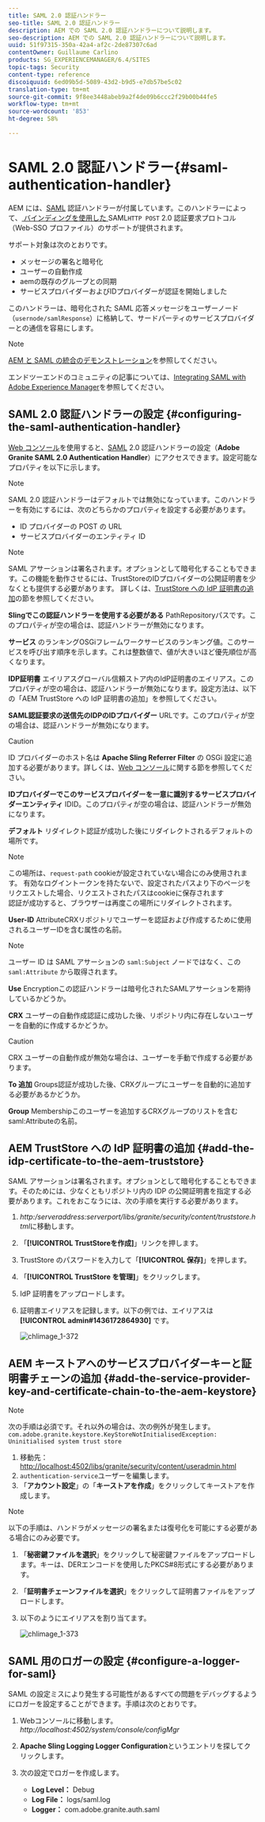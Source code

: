 ```yaml
---
title: SAML 2.0 認証ハンドラー
seo-title: SAML 2.0 認証ハンドラー
description: AEM での SAML 2.0 認証ハンドラーについて説明します。
seo-description: AEM での SAML 2.0 認証ハンドラーについて説明します。
uuid: 51f97315-350a-42a4-af2c-2de87307c6ad
contentOwner: Guillaume Carlino
products: SG_EXPERIENCEMANAGER/6.4/SITES
topic-tags: Security
content-type: reference
discoiquuid: 6ed09b5d-5089-43d2-b9d5-e7db57be5c02
translation-type: tm+mt
source-git-commit: 9f8ee3448abeb9a2f4de09b6ccc2f29b00b44fe5
workflow-type: tm+mt
source-wordcount: '853'
ht-degree: 58%

---
```



# SAML 2.0 認証ハンドラー{#saml-authentication-handler}

AEM には、[SAML](http://saml.xml.org/saml-specifications) 認証ハンドラーが付属しています。このハンドラーによって、[ バインディングを使用した ](http://saml.xml.org/saml-specifications)SAML`HTTP POST` 2.0 認証要求プロトコル（Web-SSO プロファイル）のサポートが提供されます。

サポート対象は次のとおりです。

* メッセージの署名と暗号化
* ユーザーの自動作成
* aemの既存のグループとの同期
* サービスプロバイダーおよびIDプロバイダーが認証を開始しました

このハンドラーは、暗号化された SAML 応答メッセージをユーザーノード（`usernode/samlResponse`）に格納して、サードパーティのサービスプロバイダーとの通信を容易にします。

>[!NOTE]
>
>[AEM と SAML の統合のデモンストレーション](https://helpx.adobe.com/experience-manager/kb/simple-saml-demo.html)を参照してください。
>
>エンドツーエンドのコミュニティの記事については、[Integrating SAML with Adobe Experience Manager](https://helpx.adobe.com/jp/experience-manager/using/aem63_saml.html)を参照してください。

## SAML 2.0 認証ハンドラーの設定  {#configuring-the-saml-authentication-handler}

[Web コンソール](/help/sites-deploying/configuring-osgi.md)を使用すると、[SAML](http://saml.xml.org/saml-specifications) 2.0 認証ハンドラーの設定（**Adobe Granite SAML 2.0 Authentication Handler**）にアクセスできます。設定可能なプロパティを以下に示します。

>[!NOTE]
>
>SAML 2.0 認証ハンドラーはデフォルトでは無効になっています。このハンドラーを有効にするには、次のどちらかのプロパティを設定する必要があります。
>
>* ID プロバイダーの POST の URL
>* サービスプロバイダーのエンティティ ID

>



>[!NOTE]
>
>SAML アサーションは署名されます。オプションとして暗号化することもできます。この機能を動作させるには、TrustStoreのIDプロバイダーの公開証明書を少なくとも提供する必要があります。 詳しくは、[TrustStore への IdP 証明書の追加](/help/sites-administering/saml-2-0-authenticationhandler.md#add-the-idp-certificate-to-the-aem-truststore)の節を参照してください。

**Slingでこの認証ハンドラーを使用する必要がある** PathRepositoryパスです。このプロパティが空の場合は、認証ハンドラーが無効になります。

**サービス** のランキングOSGiフレームワークサービスのランキング値。このサービスを呼び出す順序を示します。これは整数値で、値が大きいほど優先順位が高くなります。

**IDP証明書** エイリアスグローバル信頼ストア内のIdP証明書のエイリアス。このプロパティが空の場合は、認証ハンドラーが無効になります。設定方法は、以下の「AEM TrustStore への IdP 証明書の追加」を参照してください。

**SAML認証要求の送信先のIDPのIDプロバイダー** URLです。このプロパティが空の場合は、認証ハンドラーが無効になります。

>[!CAUTION]
>
>ID プロバイダーのホスト名は **Apache Sling Referrer Filter** の OSGi 設定に追加する必要があります。詳しくは、[Web コンソール](/help/sites-deploying/configuring-osgi.md)に関する節を参照してください。

**IDプロバイダーでこのサービスプロバイダーを一意に識別するサービスプロバイダーエンティティ** IDID。このプロパティが空の場合は、認証ハンドラーが無効になります。

**デフォルト** リダイレクト認証が成功した後にリダイレクトされるデフォルトの場所です。

>[!NOTE]
>
>この場所は、`request-path` cookieが設定されていない場合にのみ使用されます。 有効なログイントークンを持たないで、設定されたパスより下のページをリクエストした場合、リクエストされたパスはcookieに保存されます\
>認証が成功すると、ブラウザーは再度この場所にリダイレクトされます。

**User-ID** AttributeCRXリポジトリでユーザーを認証および作成するために使用されるユーザーIDを含む属性の名前。

>[!NOTE]
>
>ユーザー ID は SAML アサーションの `saml:Subject` ノードではなく、この `saml:Attribute` から取得されます。

**Use** Encryptionこの認証ハンドラーは暗号化されたSAMLアサーションを期待しているかどうか。

**CRX** ユーザーの自動作成認証に成功した後、リポジトリ内に存在しないユーザーを自動的に作成するかどうか。

>[!CAUTION]
>
>CRX ユーザーの自動作成が無効な場合は、ユーザーを手動で作成する必要があります。

**To 追加** Groups認証が成功した後、CRXグループにユーザーを自動的に追加する必要があるかどうか。

**Group** Membershipこのユーザーを追加するCRXグループのリストを含むsaml:Attributeの名前。

## AEM TrustStore への IdP 証明書の追加 {#add-the-idp-certificate-to-the-aem-truststore}

SAML アサーションは署名されます。オプションとして暗号化することもできます。そのためには、少なくともリポジトリ内の IDP の公開証明書を指定する必要があります。これをおこなうには、次の手順を実行する必要があります。

1. *http:/serveraddress:serverport/libs/granite/security/content/truststore.html*&#x200B;に移動します。
1. 「**[!UICONTROL TrustStoreを作成]**」リンクを押します。
1. TrustStore のパスワードを入力して「**[!UICONTROL 保存]**」を押します。
1. 「**[!UICONTROL TrustStore を管理]**」をクリックします。
1. IdP 証明書をアップロードします。
1. 証明書エイリアスを記録します。以下の例では、エイリアスは **[!UICONTROL admin#1436172864930]** です。

   ![chlimage_1-372](assets/chlimage_1-372.png)

## AEM キーストアへのサービスプロバイダーキーと証明書チェーンの追加 {#add-the-service-provider-key-and-certificate-chain-to-the-aem-keystore}

>[!NOTE]
>
>次の手順は必須です。それ以外の場合は、次の例外が発生します。`com.adobe.granite.keystore.KeyStoreNotInitialisedException: Uninitialised system trust store`

1. 移動先：[http://localhost:4502/libs/granite/security/content/useradmin.html](http://localhost:4502/libs/granite/security/content/useradmin.html)
1. `authentication-service`ユーザーを編集します。
1. 「**アカウント設定**」の「**キーストアを作成**」をクリックしてキーストアを作成します。

>[!NOTE]
>
>以下の手順は、ハンドラがメッセージの署名または復号化を可能にする必要がある場合にのみ必要です。

1. 「**秘密鍵ファイルを選択**」をクリックして秘密鍵ファイルをアップロードします。キーは、DERエンコードを使用したPKCS#8形式にする必要があります。
1. 「**証明書チェーンファイルを選択**」をクリックして証明書ファイルをアップロードします。
1. 以下のようにエイリアスを割り当てます。

   ![chlimage_1-373](assets/chlimage_1-373.png)

## SAML 用のロガーの設定 {#configure-a-logger-for-saml}

SAML の設定ミスにより発生する可能性があるすべての問題をデバッグするようにロガーを設定することができます。手順は次のとおりです。

1. Webコンソールに移動します。*http://localhost:4502/system/console/configMgr*
1. **Apache Sling Logging Logger Configuration**&#x200B;というエントリを探してクリックします。
1. 次の設定でロガーを作成します。

   * **Log Level：** Debug
   * **Log File：** logs/saml.log
   * **Logger：** com.adobe.granite.auth.saml

